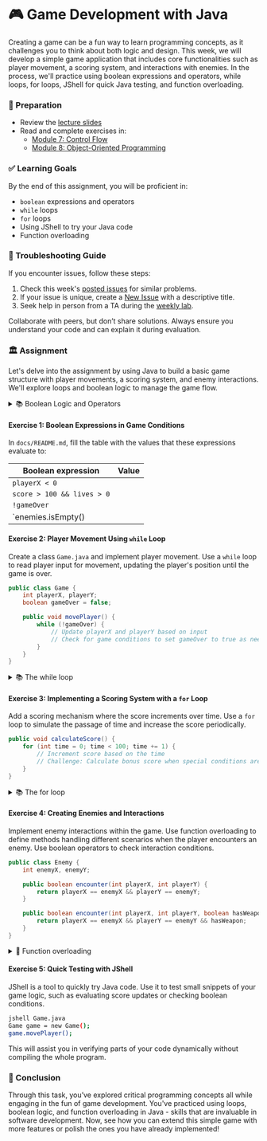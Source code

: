 # 🎮 Game Development with Java

Creating a game can be a fun way to learn programming concepts, as it challenges you to think about both logic and design. This week, we will develop a simple game application that includes core functionalities such as player movement, a scoring system, and interactions with enemies. In the process, we'll practice using boolean expressions and operators, while loops, for loops, JShell for quick Java testing, and function overloading.

### 📝 Preparation

- Review the [lecture slides](https://docs.google.com/presentation/d/1abc12345678/edit#slide=id.p)
- Read and complete exercises in:
  - [Module 7: Control Flow](https://qbl.sys.kth.se/sections/dd1337_programming/page/control_flow)
  - [Module 8: Object-Oriented Programming](https://qbl.sys.kth.se/sections/dd1337_programming/page/object_oriented_programming)

### ✅ Learning Goals

By the end of this assignment, you will be proficient in:

* `boolean` expressions and operators
* `while` loops
* `for` loops
* Using JShell to try your Java code
* Function overloading

### 🚨 Troubleshooting Guide

If you encounter issues, follow these steps:

1. Check this week's [posted issues](https://gits-15.sys.kth.se/inda-24/help/issues) for similar problems.
2. If your issue is unique, create a [New Issue](https://gits-15.sys.kth.se/inda-24/help/issues/new) with a descriptive title.
3. Seek help in person from a TA during the [weekly lab](https://queue.csc.kth.se/Queue/INDA).

Collaborate with peers, but don’t share solutions. Always ensure you understand your code and can explain it during evaluation.

### 🏛 Assignment

Let's delve into the assignment by using Java to build a basic game structure with player movements, a scoring system, and enemy interactions. We'll explore loops and boolean logic to manage the game flow.

<details>
<summary> 📚 Boolean Logic and Operators </summary>

A [boolean value](https://en.wikipedia.org/wiki/Boolean_data_type) is either true or false. In Java, boolean expressions are used to make decisions. Logical operators include `&&` (and), `||` (or), and `!` (not), which help you form complex boolean logic. For instance, the expression `playerX != goalX || playerY != goalY` checks if the player is not on the goal's position.

</details>

#### Exercise 1: Boolean Expressions in Game Conditions

In `docs/README.md`, fill the table with the values that these expressions evaluate to:

| Boolean expression            | Value   |
|-------------------------------|---------|
| `playerX < 0`                 |         |
| `score > 100 && lives > 0`    |         |
| `!gameOver`                   |         |
| `enemies.isEmpty() || hasPowerUp` |     |

#### Exercise 2: Player Movement Using `while` Loop

Create a class `Game.java` and implement player movement. Use a `while` loop to read player input for movement, updating the player's position until the game is over.

```java
public class Game {
    int playerX, playerY;
    boolean gameOver = false;

    public void movePlayer() {
        while (!gameOver) {
            // Update playerX and playerY based on input
            // Check for game conditions to set gameOver to true as needed
        }
    }
}
```

<details>
<summary> 📚 The while loop </summary>

A `while` loop executes as long as a specified condition is `true`. For example, `while (!gameOver) { ... }` keeps executing inside the loop until `gameOver` is `true`.

</details>

#### Exercise 3: Implementing a Scoring System with a `for` Loop

Add a scoring mechanism where the score increments over time. Use a `for` loop to simulate the passage of time and increase the score periodically.

```java
public void calculateScore() {
    for (int time = 0; time < 100; time += 1) {
        // Increment score based on the time
        // Challenge: Calculate bonus score when special conditions are met (e.g., time % 10 == 0)
    }
}
```

<details>
<summary> 📚 The for loop </summary>

A `for` loop is useful for repeating a segment a fixed number of times. It automatically handles the loop variable, condition, and how it changes with each iteration.

</details>

#### Exercise 4: Creating Enemies and Interactions

Implement enemy interactions within the game. Use function overloading to define methods handling different scenarios when the player encounters an enemy. Use boolean operators to check interaction conditions.

```java
public class Enemy {
    int enemyX, enemyY;

    public boolean encounter(int playerX, int playerY) {
        return playerX == enemyX && playerY == enemyY;
    }

    public boolean encounter(int playerX, int playerY, boolean hasWeapon) {
        return playerX == enemyX && playerY == enemyY && hasWeapon;
    }
}
```

<details>
<summary> 🤔 Function overloading </summary>

Function overloading allows you to define multiple methods with the same name but different parameters (signature). Here, `encounter` is overloaded to handle different interaction scenarios with or without a weapon.

</details>

#### Exercise 5: Quick Testing with JShell

JShell is a tool to quickly try Java code. Use it to test small snippets of your game logic, such as evaluating score updates or checking boolean conditions.

```bash
jshell Game.java
Game game = new Game();
game.movePlayer();
```

This will assist you in verifying parts of your code dynamically without compiling the whole program.

### 🎯 Conclusion

Through this task, you’ve explored critical programming concepts all while engaging in the fun of game development. You've practiced using loops, boolean logic, and function overloading in Java - skills that are invaluable in software development. Now, see how you can extend this simple game with more features or polish the ones you have already implemented!